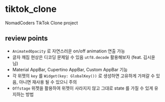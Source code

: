 # tiktok_clone

NomadCoders TikTok Clone project

## review points

- `AnimatedOpacity` 로 자연스러운 on/off animation 연출 가능
- 글자 깨짐 현상은 디코딩 문제일 수 있음 `utf8.decode` 활용해보자 (feat. 김시윤 님)
- Material AppBar, Cupertino AppBar, Custom AppBar 기능 
- 각 위젯의 `key` 를 `Widget(key: GlobalKey())` 로 생성하면 고유하게 가져갈 수 있음, 아니면 재사용 될 수 있으니 주의
- `Offstage` 위젯을 활용하여 위젯이 사라지지 않고 그대로 state 를 가질 수 있게 유지하는 방법
